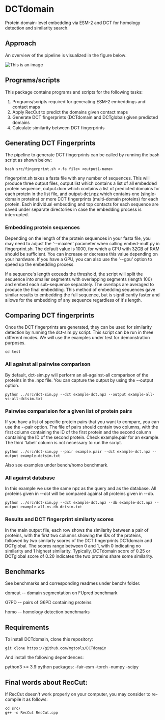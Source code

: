 # DCTdomain
Protein domain-level embedding via ESM-2 and DCT for homology detection and similarity search.

## Approach
An overview of the pipeline is visualized in the figure below:

![This is an image](https://github.com/mgtools/DCTdomain/blob/main/misc/DCTdomain-diag.png)

## Programs/scripts
This package contains programs and scripts for the following tasks:
1) Programs/scripts required for generating ESM-2 embeddings and contact maps
2) Apply RecCut to predict the domains given contact maps
3) Generate DCT fingerprints (DCTdomain and DCTglobal) given predicted domains
4) Calculate similarity between DCT fingerprints 

## Generating DCT Fingerprints
The pipeline to generate DCT fingerprints can be called by running the bash script as shown below:

```
bash src/fingerprint.sh <.fa file> <output1-name>
```

fingerprint.sh takes a fasta file with any number of sequences. This will produce three output files, output.list which contains a list of all embedded protein sequence, output.dom which contains a list of predicted domains for each protein in the list file, and output-dct.npz which contains one (single-domain proteins) or more DCT fingerprints (multi-domain proteins) for each protein. Each individual embedding and top contacts for each sequence are saved under separate directories in case the embedding process is interrupted.

### Embedding protein sequences
Depending on the length of the protein sequences in your fasta file, you may need to adjust the '--maxlen' parameter when calling embed-mult.py in fingerprint.sh. The default value is 1000, for which a CPU with 32GB of RAM should be sufficient. You can increase or decrease this value depending on your hardware. If you have a GPU, you can also use the '--gpu' option to speed up the embedding process.

If a sequence's length exceeds the threshold, the script will split the sequence into smaller segments with overlapping segments (length 100) and embed each sub-sequence separately. The overlaps are averaged to produce the final embedding. This method of embedding sequences gave similar results to embedding the full sequence, but is significantly faster and allows for the embedding of any sequence regardless of it's length.

## Comparing DCT fingerprints
Once the DCT fingerprints are generated, they can be used for similarity detection by running the dct-sim.py script. This script can be run in three different modes. We will use the examples under test for demonstration purposes.

```
cd test
```

### All against all pairwise comparison
By default, dct-sim.py will perform an all-against-all comparison of the proteins in the .npz file. You can capture the output by using the --output option.

```
python ../src/dct-sim.py --dct example-dct.npz --output example-all-vs-all-dctsim.txt
```

### Pairwise comparision for a given list of protein pairs
If you have a list of specific protein pairs that you want to compare, you can use the --pair option. The file of pairs should contain two columns, with the first column containing the ID of the first protein and the second column containing the ID of the second protein. Check example.pair for an example. The third 'label' column is not necessary to run the script.

```
python ../src/dct-sim.py --pair example.pair --dct example-dct.npz --output example-dctsim.txt 
```

Also see examples under bench/homo benchmark. 

### All against database
In this example we use the same npz as the query and as the database. All proteins given in --dct will be compared against all proteins given in --db. 

```
python ../src/dct-sim.py --dct example-dct.npz --db example-dct.npz --output example-all-vs-db-dctsim.txt
```

### Results and DCT fingerprint similarty scores

In the main output file, each row shows the similarity between a pair of proteins, with the first two columns showing the IDs of the proteins, followed by two similarty scores of the DCT fingerprints DCTdomain and DCTglobal. The scores range between 0 and 1, with 0 indicating no similarity and 1 highest similarity. Typically, DCTdomain score of 0.25 or DCTglobal score of 0.20 indicates the two proteins share some similarity. 

## Benchmarks
See benchmarks and corresponding readmes under bench/ folder.

domcut -- domain segmentation on FUpred benchmark

G7PD -- pairs of G6PD containing proteins

homo -- homology detection benchmarks

## Requirements
To install DCTdomain, clone this repository:

```
git clone https://github.com/mgtools/DCTdomain
```

And install the following dependences:

python3 >= 3.9
python packages:
    -fair-esm
    -torch
    -numpy
    -scipy

## Final words about RecCut:

If RecCut doesn't work properly on your computer, you may consider to re-compile it as follows:

```
cd src/
g++ -o RecCut RecCut.cpp
```
